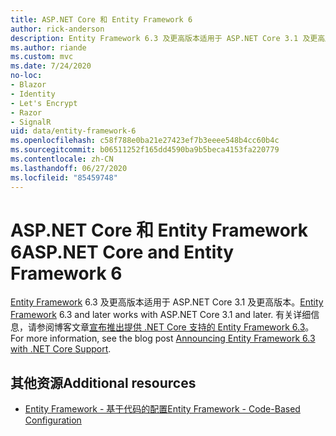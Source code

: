 ```yaml
---
title: ASP.NET Core 和 Entity Framework 6
author: rick-anderson
description: Entity Framework 6.3 及更高版本适用于 ASP.NET Core 3.1 及更高版本。
ms.author: riande
ms.custom: mvc
ms.date: 7/24/2020
no-loc:
- Blazor
- Identity
- Let's Encrypt
- Razor
- SignalR
uid: data/entity-framework-6
ms.openlocfilehash: c58f788e0ba21e27423ef7b3eeee548b4cc60b4c
ms.sourcegitcommit: b06511252f165dd4590ba9b5beca4153fa220779
ms.contentlocale: zh-CN
ms.lasthandoff: 06/27/2020
ms.locfileid: "85459748"
---
```

# <a name="aspnet-core-and-entity-framework-6"></a><span data-ttu-id="30d51-103">ASP.NET Core 和 Entity Framework 6</span><span class="sxs-lookup"><span data-stu-id="30d51-103">ASP.NET Core and Entity Framework 6</span></span>

<span data-ttu-id="30d51-104">[Entity Framework](/ef/ef6/) 6.3 及更高版本适用于 ASP.NET Core 3.1 及更高版本。</span><span class="sxs-lookup"><span data-stu-id="30d51-104">[Entity Framework](/ef/ef6/) 6.3 and later works with ASP.NET Core 3.1 and later.</span></span> <span data-ttu-id="30d51-105">有关详细信息，请参阅博客文章[宣布推出提供 .NET Core 支持的 Entity Framework 6.3](https://devblogs.microsoft.com/dotnet/announcing-entity-framework-6-3-preview-with-net-core-support/)。</span><span class="sxs-lookup"><span data-stu-id="30d51-105">For more information, see the blog post [Announcing Entity Framework 6.3 with .NET Core Support](https://devblogs.microsoft.com/dotnet/announcing-entity-framework-6-3-preview-with-net-core-support/).</span></span>

## <a name="additional-resources"></a><span data-ttu-id="30d51-106">其他资源</span><span class="sxs-lookup"><span data-stu-id="30d51-106">Additional resources</span></span>

* [<span data-ttu-id="30d51-107">Entity Framework - 基于代码的配置</span><span class="sxs-lookup"><span data-stu-id="30d51-107">Entity Framework - Code-Based Configuration</span></span>](/ef6/fundamentals/configuring/code-based)
